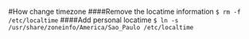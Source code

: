 #How change timezone
####Remove the locatime information
`$ rm -f /etc/localtime`
####Add personal locatime
`$ ln -s /usr/share/zoneinfo/America/Sao_Paulo /etc/localtime`
